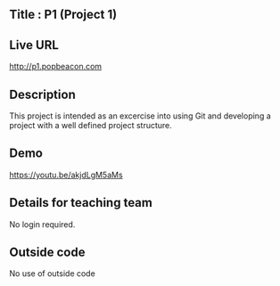 
## Title : P1 (Project 1)

## Live URL
<http://p1.popbeacon.com>

## Description
This project is intended as an excercise into using Git and developing a project with a well defined project structure.

## Demo
<https://youtu.be/akjdLgM5aMs>

## Details for teaching team
No login required.


## Outside code
No use of outside code